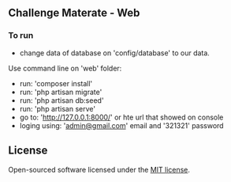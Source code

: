 ## Challenge Materate - Web 

### To run

- change data of database on 'config/database' to our data.

Use command line on 'web' folder:

- run: 'composer install'
- run: 'php artisan migrate'
- run: 'php artisan db:seed'
- run: 'php artisan serve'
- go to: 'http://127.0.0.1:8000/' or hte url that showed on console
- loging using: 'admin@gmail.com' email and '321321' password

## License

Open-sourced software licensed under the [MIT license](http://opensource.org/licenses/MIT).
